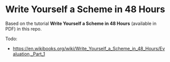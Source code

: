 # Write Yourself a Scheme in 48 Hours

Based on the tutorial __Write Yourself a Scheme in 48 Hours__ (available in PDF) in this repo.

Todo:
- https://en.wikibooks.org/wiki/Write_Yourself_a_Scheme_in_48_Hours/Evaluation,_Part_1
